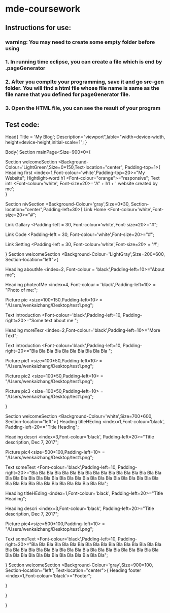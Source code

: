# mde-coursework

## Instructions for use:
  ### warning: You may need to create some empty folder before using
  ### 1. In running time eclipse, you can create a file which is end by .pageGenerator
  ### 2. After you complte your programming, save it and go src-gen folder. You will find a html file whose file name is same as the file name that you defined for pageGenerator file.
  ### 3. Open the HTML file, you can see the result of your program
  
  
## Test code:

Head{
 Title = 'My Blog';
 Description="viewport",lable="width=device-width, height=device-height,initial-scale=1";
}

Body{ 
 Section mainPage<Size=900*0>{

 Section welcomeSection <Background-Colour='LightGreen',Size=0*150,Text-location="center", Padding-top=1>{ 
  Heading first <index=1,Font-colour='white',Padding-top=20>="My Website";
  Hightlight-word h1 <Font-colour="orange">="responsive";
  Text intr <Font-colour='white', Font-size=20>="A" + h1 + ' website created by me';     
 }
 
 Section nivSection <Background-Colour='gray',Size=0*30, Section-location="center",Padding-left=30>{
  Link Home <Font-colour='white',Font-size=20>="#";  
  
  Link Gallary <Padding-left = 30, Font-colour='white',Font-size=20>="#";  
  
  Link Code <Padding-left = 30, Font-colour='white',Font-size=20>="#";  
  
  Link Setting <Padding-left = 30, Font-colour='white',Font-size=20> = '#';
   
 }
 Section welcomeSection <Background-Colour='LightGray',Size=200*600, Section-location="left">{
  
  Heading aboutMe  <index=2, Font-colour = 'black',Padding-left=10>="About me";
  
  Heading photeofMe <index=4, Font-colour = 'black',Padding-left=10> = "Photo of me:";
  
  Picture pic <size=100*150,Padding-left=10> = "/Users/wenkaizhang/Desktop/test1.png";
  
  Text introduction <Font-colour='black',Padding-left=10, Padding-right=20>="Some text about me ";
  
  Heading moreTexr <index=2,Font-colour='black',Padding-left=10>="More Text";
  
  Text introduction <Font-colour='black',Padding-left=10, Padding-right=20>="Bla Bla Bla Bla Bla Bla Bla Bla Bla Bla  ";
  
  Picture pic1 <size=100*50,Padding-left=10> = "/Users/wenkaizhang/Desktop/test1.png";
  
  Picture pic2 <size=100*50,Padding-left=10> = "/Users/wenkaizhang/Desktop/test1.png";
  
  Picture pic3 <size=100*50,Padding-left=10> = "/Users/wenkaizhang/Desktop/test1.png";
  
 }
 
 Section welcomeSection <Background-Colour='white',Size=700*600, Section-location="left">{
  Heading titleHEding <index=1,Font-colour='black', Padding-left=20>="Title Heading";
  
  Heading descri <index=3,Font-colour='black', Padding-left=20>="Title description, Dec 7, 2017";
  
  Picture pic4<size=500*100,Padding-left=10> = "/Users/wenkaizhang/Desktop/test1.png";
  
  Text someText <Font-colour='black',Padding-left=10, Padding-right=20>="Bla Bla 
  Bla Bla Bla Bla Bla Bla Bla Bla Bla Bla Bla Bla Bla Bla Bla Bla Bla Bla Bla Bla Bla Bla 
  Bla Bla Bla Bla Bla Bla Bla Bla Bla Bla Bla Bla Bla Bla Bla Bla Bla Bla Bla Bla Bla Bla Bla Bla Bla Bla";
   
  Heading titleHEding <index=1,Font-colour='black', Padding-left=20>="Title Heading";
  
  Heading descri <index=3,Font-colour='black', Padding-left=20>="Title description, Dec 7, 2017";
  
  Picture pic4<size=500*100,Padding-left=10> = "/Users/wenkaizhang/Desktop/test1.png";
  
  Text someText <Font-colour='black',Padding-left=10, Padding-right=20>="Bla Bla 
  Bla Bla Bla Bla Bla Bla Bla Bla Bla Bla Bla Bla Bla Bla Bla Bla Bla Bla Bla Bla Bla Bla 
  Bla Bla Bla Bla Bla Bla Bla Bla Bla Bla Bla Bla Bla Bla Bla Bla Bla Bla Bla Bla Bla Bla Bla Bla Bla Bla";
    
  

 }
 Section welcomeSection <Background-Colour='gray',Size=900*100, Section-location="left", Text-location="center">{
  Heading footer <index=1,Font-colour='black'>="Footer";
  
 }

 }

}

